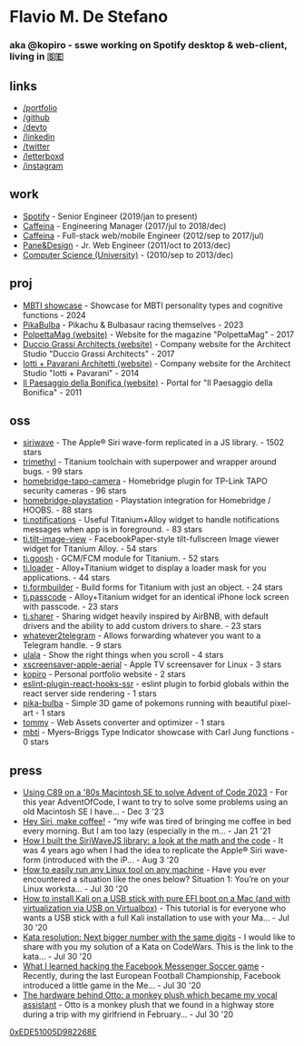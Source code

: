 # Flavio M. De Stefano
### aka @kopiro - sswe working on Spotify desktop & web-client, living in 🇸🇪

## links

- [/portfolio](https://www.kopiro.me)
- [/github](https://github.com/kopiro)
- [/devto](https://dev.to/kopiro)
- [/linkedin](https://www.linkedin.com/in/destefanoflavio)
- [/twitter](https://twitter.com/destefanoflavio)
- [/letterboxd](https://letterboxd.com/kopiro)
- [/instagram](https://www.instagram.com/destefanoflavio)

## work

- <span class="title">[Spotify](https://www.spotify.com)</span> - <span class="subtitle">Senior Engineer (2019/jan to present)</span>
- <span class="title">[Caffeina](https://www.caffeina.com)</span> - <span class="subtitle">Engineering Manager (2017/jul to 2018/dec)</span>
- <span class="title">[Caffeina](https://www.caffeina.com)</span> - <span class="subtitle">Full-stack web/mobile Engineer (2012/sep to 2017/jul)</span>
- <span class="title">[Pane&Design](https://www.ped.company/)</span> - <span class="subtitle">Jr. Web Engineer (2011/oct to 2013/dec)</span>
- <span class="title">[Computer Science (University)](https://www.unipr.it/en)</span> - <span class="subtitle">(2010/sep to 2013/dec)</span>

## proj

* <span class="title">[MBTI showcase](https://kopiro.github.io/mbti)</span> - <span class="description">Showcase for MBTI personality types and cognitive functions</span> - <span class="subtitle">2024</span>
* <span class="title">[PikaBulba](https://kopiro.github.io/pika-bulba)</span> - <span class="description">Pikachu & Bulbasaur racing themselves</span> - <span class="subtitle">2023</span>
* <span class="title">[PolpettaMag (website)](http://www.polpettamag.com/)</span> - <span class="description">Website for the magazine "PolpettaMag"</span> - <span class="subtitle">2017</span>
* <span class="title">[Duccio Grassi Architects (website)](http://www.ducciograssi.com/)</span> - <span class="description">Company website for the Architect Studio "Duccio Grassi Architects"</span> - <span class="subtitle">2017</span>
* <span class="title">[Iotti + Pavarani Architetti (website)](http://www.iotti-pavarani.com/)</span> - <span class="description">Company website for the Architect Studio "Iotti + Pavarani"</span> - <span class="subtitle">2014</span>
* <span class="title">[Il Paesaggio della Bonifica (website)](http://ilpaesaggiodellabonifica.it/)</span> - <span class="description">Portal for "Il Paesaggio della Bonifica"</span> - <span class="subtitle">2011</span>

## oss

* <span class="title">[siriwave](https://github.com/kopiro/siriwave)</span> - <span class="description">The Apple® Siri wave-form replicated in a JS library.</span> - <span class="subtitle">1502 stars</span>
* <span class="title">[trimethyl](https://github.com/trimethyl/trimethyl)</span> - <span class="description">Titanium toolchain with superpower and wrapper around bugs.</span> - <span class="subtitle">99 stars</span>
* <span class="title">[homebridge-tapo-camera](https://github.com/kopiro/homebridge-tapo-camera)</span> - <span class="description">Homebridge plugin for TP-Link TAPO security cameras</span> - <span class="subtitle">96 stars</span>
* <span class="title">[homebridge-playstation](https://github.com/kopiro/homebridge-playstation)</span> - <span class="description">Playstation integration for Homebridge / HOOBS.</span> - <span class="subtitle">88 stars</span>
* <span class="title">[ti.notifications](https://github.com/caffeinalab/ti.notifications)</span> - <span class="description">Useful Titanium+Alloy widget to handle notifications messages when app is in foreground.</span> - <span class="subtitle">83 stars</span>
* <span class="title">[ti.tilt-image-view](https://github.com/caffeinalab/ti.tilt-image-view)</span> - <span class="description">FacebookPaper-style tilt-fullscreen Image viewer widget for Titanium Alloy.</span> - <span class="subtitle">54 stars</span>
* <span class="title">[ti.goosh](https://github.com/caffeinalab/ti.goosh)</span> - <span class="description">GCM/FCM module for Titanium.</span> - <span class="subtitle">52 stars</span>
* <span class="title">[ti.loader](https://github.com/caffeinalab/ti.loader)</span> - <span class="description">Alloy+Titanium widget to display a loader mask for you applications.</span> - <span class="subtitle">44 stars</span>
* <span class="title">[ti.formbuilder](https://github.com/caffeinalab/ti.formbuilder)</span> - <span class="description">Build forms for Titanium with just an object.</span> - <span class="subtitle">24 stars</span>
* <span class="title">[ti.passcode](https://github.com/caffeinalab/ti.passcode)</span> - <span class="description">Alloy+Titanium widget for an identical iPhone lock screen with passcode.</span> - <span class="subtitle">23 stars</span>
* <span class="title">[ti.sharer](https://github.com/caffeinalab/ti.sharer)</span> - <span class="description">Sharing widget heavily inspired by AirBNB, with default drivers and the ability to add custom drivers to share.</span> - <span class="subtitle">23 stars</span>
* <span class="title">[whatever2telegram](https://github.com/kopiro/whatever2telegram)</span> - <span class="description">Allows forwarding whatever you want to a Telegram handle.</span> - <span class="subtitle">9 stars</span>
* <span class="title">[ulala](https://github.com/kopiro/ulala)</span> - <span class="description">Show the right things when you scroll</span> - <span class="subtitle">4 stars</span>
* <span class="title">[xscreensaver-apple-aerial](https://github.com/kopiro/xscreensaver-apple-aerial)</span> - <span class="description">Apple TV screensaver for Linux</span> - <span class="subtitle">3 stars</span>
* <span class="title">[kopiro](https://github.com/kopiro/kopiro)</span> - <span class="description">Personal portfolio website</span> - <span class="subtitle">2 stars</span>
* <span class="title">[eslint-plugin-react-hooks-ssr](https://github.com/kopiro/eslint-plugin-react-hooks-ssr)</span> - <span class="description">eslint plugin to forbid globals within the react server side rendering</span> - <span class="subtitle">1 stars</span>
* <span class="title">[pika-bulba](https://github.com/kopiro/pika-bulba)</span> - <span class="description">Simple 3D game of pokemons running with beautiful pixel-art</span> - <span class="subtitle">1 stars</span>
* <span class="title">[tommy](https://github.com/caffeinalab/tommy)</span> - <span class="description">Web Assets converter and optimizer</span> - <span class="subtitle">1 stars</span>
* <span class="title">[mbti](https://github.com/kopiro/mbti)</span> - <span class="description">Myers–Briggs Type Indicator showcase with Carl Jung functions</span> - <span class="subtitle">0 stars</span>

## press

* <span class="title">[Using C89 on a '80s Macintosh SE to solve Advent of Code 2023](https://dev.to/kopiro/using-c89-and-a-macintosh-se-to-solve-advent-of-code-2023-44b1)</span> - <span class="description">For this year AdventOfCode, I want to try to solve some problems using an old Macintosh SE I have...</span> - <span class="subtitle">Dec 3 '23</span>
* <span class="title">[Hey Siri, make coffee!](https://dev.to/kopiro/hey-siri-make-coffee-2n9p)</span> - <span class="description">“my wife was tired of bringing me coffee in bed every morning. But I am too lazy (especially in the m...</span> - <span class="subtitle">Jan 21 '21</span>
* <span class="title">[How I built the SiriWaveJS library: a look at the math and the code](https://dev.to/kopiro/how-i-built-the-siriwavejs-library-a-look-at-the-math-and-the-code-l0o)</span> - <span class="description">It was 4 years ago when I had the idea to replicate the Apple® Siri wave-form (introduced with the iP...</span> - <span class="subtitle">Aug 3 '20</span>
* <span class="title">[How to easily run any Linux tool on any machine](https://dev.to/kopiro/how-to-easily-run-any-linux-tool-on-any-machine-2g6p)</span> - <span class="description">Have you ever encountered a situation like the ones below?  Situation 1: You’re on your Linux worksta...</span> - <span class="subtitle">Jul 30 '20</span>
* <span class="title">[How to install Kali on a USB stick with pure EFI boot on a Mac (and with virtualization via USB on Virtualbox)](https://dev.to/kopiro/how-to-install-kali-on-a-usb-stick-with-pure-efi-boot-on-a-mac-and-with-virtualization-via-usb-on-virtualbox-2md2)</span> - <span class="description">This tutorial is for everyone who wants a USB stick with a full Kali installation to use with your Ma...</span> - <span class="subtitle">Jul 30 '20</span>
* <span class="title">[Kata resolution: Next bigger number with the same digits](https://dev.to/kopiro/kata-resolution-next-bigger-number-with-the-same-digits-41mj)</span> - <span class="description">I would like to share with you my solution of a Kata on CodeWars.  This is the link to the kata...</span> - <span class="subtitle">Jul 30 '20</span>
* <span class="title">[What I learned hacking the Facebook Messenger Soccer game](https://dev.to/kopiro/what-i-learned-hacking-the-facebook-messenger-soccer-game-mo6)</span> - <span class="description">Recently, during the last European Football Championship, Facebook introduced a little game in the Me...</span> - <span class="subtitle">Jul 30 '20</span>
* <span class="title">[The hardware behind Otto: a monkey plush which became my vocal assistant](https://dev.to/kopiro/the-hardware-behind-otto-a-monkey-plush-which-became-my-vocal-assistant-1gaa)</span> - <span class="description">Otto is a monkey plush that we found in a highway store during a trip with my girlfriend in February...</span> - <span class="subtitle">Jul 30 '20</span>

[0xEDE51005D982268E](https://www.kopiro.me/gpg.txt)